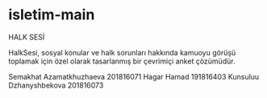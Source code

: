 # isletim-main
HALK SESİ

HalkSesi, sosyal konular ve halk sorunları
hakkında kamuoyu görüşü toplamak için özel
olarak tasarlanmış bir çevrimiçi anket
çözümüdür.



Semakhat Azamatkhuzhaeva 201816071
Hagar Hamad 191816403
Kunsuluu Dzhanyshbekova 201816073


